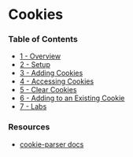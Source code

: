 # Cookies
### Table of Contents
* [1 - Overview](1_overview.md)
* [2 - Setup](2_setup.md)
* [3 - Adding Cookies](3_AddingCookies.md)
* [4 - Accessing Cookies](4_AccessingCookies.md)
* [5 - Clear Cookies](5_ClearCookies.md)
* [6 - Adding to an Existing Cookie](6_AddingToAnExistingCookie.md)
* [7 - Labs](7_Labs.md)

### Resources
* [cookie-parser docs][cp]

[cp]:https://github.com/expressjs/cookie-parser